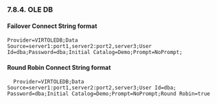 <div>

<div>

<div>

<div>

### 7.8.4. OLE DB

</div>

</div>

</div>

<div>

<div>

<div>

<div>

#### Failover Connect String format

</div>

</div>

</div>

``` programlisting
Provider=VIRTOLEDB;Data Source=server1:port1,server2:port2,server3;User Id=dba;Password=dba;Initial Catalog=Demo;Prompt=NoPrompt;
```

</div>

<div>

<div>

<div>

<div>

#### Round Robin Connect String format

</div>

</div>

</div>

``` programlisting
  Provider=VIRTOLEDB;Data Source=server1:port1,server2:port2,server3;User Id=dba;
Password=dba;Initial Catalog=Demo;Prompt=NoPrompt;Round Robin=true
```

</div>

</div>
